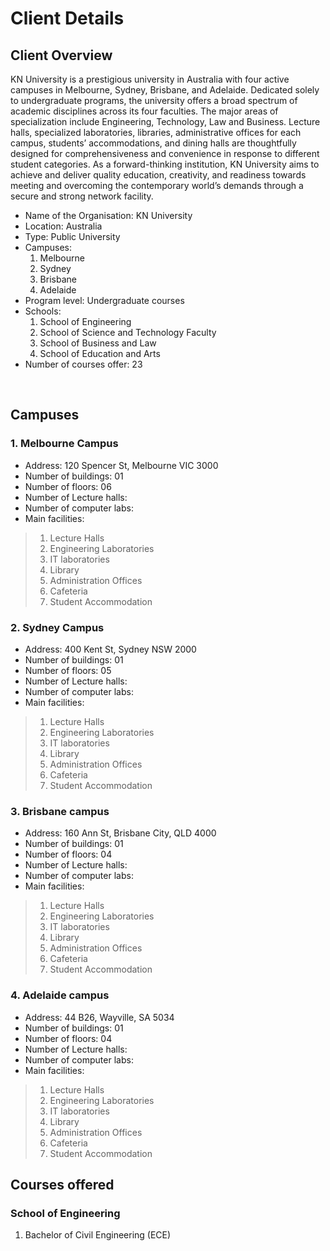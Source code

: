 # Client Details

## Client Overview
KN University is a prestigious university in Australia with four active campuses in Melbourne, Sydney, Brisbane, and Adelaide. Dedicated solely to undergraduate programs, the university offers a broad spectrum of academic disciplines across its four faculties. The major areas of specialization include Engineering, Technology, Law and Business. Lecture halls, specialized laboratories, libraries, administrative offices for each campus, students’ accommodations, and dining halls are thoughtfully designed for comprehensiveness and convenience in response to different student categories. As a forward-thinking institution, KN University aims to achieve and deliver quality education, creativity, and readiness towards meeting and overcoming the contemporary world’s demands through a secure and strong network facility.

- Name of the Organisation: KN University
- Location: Australia
- Type: Public University
- Campuses:	 
  1.	Melbourne
  2.	Sydney
  3.	Brisbane
  4.	Adelaide
- Program level: Undergraduate courses
- Schools:
  1.	School of Engineering
  2.	School of Science and Technology Faculty
  3.	School of Business and Law
  4.	School of Education and Arts
- Number of courses offer: 23

 
## Campuses
### 1.	Melbourne Campus
- Address: 120 Spencer St, Melbourne VIC 3000
- Number of buildings: 01
- Number of floors: 06
- Number of Lecture halls:
- Number of computer labs:
- Main facilities: 
> 1.	Lecture Halls
> 2.	Engineering Laboratories 
> 3.	IT laboratories
> 4.	Library
> 5.	Administration Offices
> 6.	Cafeteria
> 7.	Student Accommodation
### 2.	Sydney Campus
- Address: 400 Kent St, Sydney NSW 2000
- Number of buildings: 01
- Number of floors: 05
- Number of Lecture halls:
- Number of computer labs:
- Main facilities: 
> 1.	Lecture Halls
> 2.	Engineering Laboratories 
> 3.	IT laboratories
> 4.	Library
> 5.	Administration Offices
> 6.	Cafeteria
> 7.	Student Accommodation
 
### 3.	Brisbane campus
- Address: 160 Ann St, Brisbane City, QLD 4000
- Number of buildings: 01
- Number of floors: 04
- Number of Lecture halls:
- Number of computer labs:
- Main facilities: 
> 1.	Lecture Halls
> 2.	Engineering Laboratories 
> 3.	IT laboratories
> 4.	Library
> 5.	Administration Offices
> 6.	Cafeteria
> 7.	Student Accommodation

### 4.	Adelaide campus
- Address: 44 B26, Wayville, SA 5034
- Number of buildings: 01
- Number of floors: 04
- Number of Lecture halls:
- Number of computer labs:
- Main facilities: 
> 1.	Lecture Halls
> 2.	Engineering Laboratories 
> 3.	IT laboratories
> 4.	Library
> 5.	Administration Offices
> 6.	Cafeteria
> 7.	Student Accommodation


## Courses offered
### School of Engineering 
1.	Bachelor of Civil Engineering (ECE)


